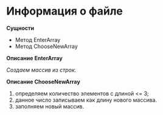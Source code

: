 # Информация о файле

**Сущности**

* Метод EnterArray
* Метод ChooseNewArray

**Описание EnterArray**

_Создаем массив из строк._

**Описание ChooseNewArray**

1. определяем количество элементов с длиной <= 3;
2. данное число записываем как длину нового массива.
3. заполняем новый массив.
